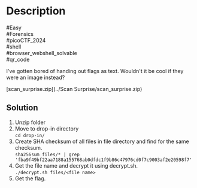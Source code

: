 # Description

#Easy<br>
#Forensics<br>
#picoCTF_2024<br>
#shell<br>
#browser_webshell_solvable<br>
#qr_code<br>

I've gotten bored of handing out flags as text. Wouldn't it be cool if they were an image instead?

[scan_surprise.zip](../Scan Surprise/scan_surprise.zip)

## Solution

1. Unzip folder
2. Move to drop-in directory<br>
   `cd drop-in/`
4. Create SHA checksum of all files in file directory and find for the same checksum.<br>
   `sha256sum files/* | grep 'fba9f49bf22aa7188a155768ab0dfdc1f9b86c47976cd0f7c9003af2e20598f7'`
5. Get the file name and decrypt it using decrypt.sh.<br>
   `./decrypt.sh files/<file name>`
6. Get the flag.
